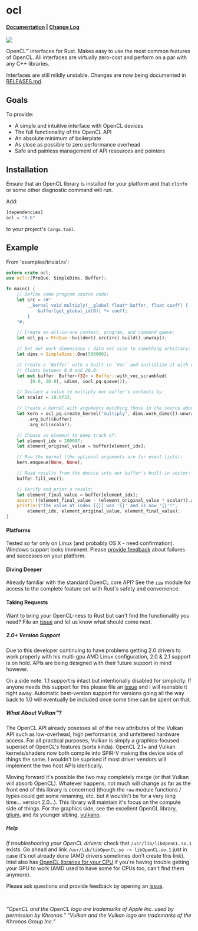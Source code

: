 # ocl

#### [Documentation](http://doc.cogciprocate.com/ocl/) | [Change Log](https://github.com/cogciprocate/ocl/blob/master/RELEASES.md)

[![](http://meritbadge.herokuapp.com/ocl)](https://crates.io/crates/ocl)


OpenCL&trade; interfaces for Rust. Makes easy to use the most common features
of OpenCL. All interfaces are virtually zero-cost and perform on a par with
any C++ libraries.

Interfaces are still mildly unstable. Changes are now being documented in
[RELEASES.md](https://github.com/cogciprocate/ocl/blob/master/RELEASES.md).


## Goals

To provide:
- A simple and intuitive interface with OpenCL devices
- The full functionality of the OpenCL API
- An absolute minimum of boilerplate
- As close as possible to zero performance overhead
- Safe and painless management of API resources and pointers


## Installation

Ensure that an OpenCL library is installed for your platform and that `clinfo`
or some other diagnostic command will run.

Add:

```rust
[dependencies] 
ocl = "0.6"
```

to your project's `Cargo.toml`.


## Example 

From 'examples/trivial.rs':
```rust
extern crate ocl;
use ocl::{ProQue, SimpleDims, Buffer};

fn main() {
    // Define some program source code:
    let src = r#"
        __kernel void multiply(__global float* buffer, float coeff) {
            buffer[get_global_id(0)] *= coeff;
        }
    "#;

    // Create an all-in-one context, program, and command queue:
    let ocl_pq = ProQue::builder().src(src).build().unwrap();

    // Set our work dimensions / data set size to something arbitrary:
    let dims = SimpleDims::One(500000);

    // Create a `Buffer` with a built-in `Vec` and initialize it with random 
    // floats between 0.0 and 20.0:
    let mut buffer: Buffer<f32> = Buffer::with_vec_scrambled(
         (0.0, 20.0), &dims, &ocl_pq.queue());

    // Declare a value to multiply our buffer's contents by:
    let scalar = 10.0f32;

    // Create a kernel with arguments matching those in the source above:
    let kern = ocl_pq.create_kernel("multiply", dims.work_dims()).unwrap()
        .arg_buf(&buffer)
        .arg_scl(scalar);

    // Choose an element to keep track of:
    let element_idx = 200007;
    let element_original_value = buffer[element_idx];

    // Run the kernel (the optional arguments are for event lists):
    kern.enqueue(None, None);

    // Read results from the device into our buffer's built-in vector:
    buffer.fill_vec();

    // Verify and print a result:
    let element_final_value = buffer[element_idx];
    assert!((element_final_value - (element_original_value * scalar)).abs() < 0.0001);
    println!("The value at index [{}] was '{}' and is now '{}'!", 
        element_idx, element_original_value, element_final_value);
}
```

#### Platforms

Tested so far only on Linux (and probably OS X - need confirmation). Windows
support looks imminent. Please [provide feedback] about failures and successes
on your platform.


#### Diving Deeper

Already familiar with the standard OpenCL core API? See the [`raw`] module for
access to the complete feature set with Rust's safety and convenience.


#### Taking Requests

Want to bring your OpenCL-ness to Rust but can't find the functionality you
need? File an [issue] and let us know what should come next.


##### 2.0+ Version Support

Due to this developer continuing to have problems getting 2.0 drivers to work
properly with his multi-gpu AMD Linux configuration, 2.0 & 2.1 support is on
hold. APIs are being designed with their future support in mind however.

On a side note. 1.1 support is intact but intentionally disabled for
simplicity. If anyone needs this support for this please file an [issue] and I
will reenable it right away. Automatic best-version support for versions going
all the way back to 1.0 will eventually be included once some time can be
spent on that.


##### What About Vulkan&trade;?

The OpenCL API already posesses all of the new attributes of the Vulkan API
such as low-overhead, high performance, and unfettered hardware access. For all
practical purposes, Vulkan is simply a graphics-focused superset of OpenCL's
features (sorta kinda). OpenCL 2.1+ and Vulkan kernels/shaders now both
compile into SPIR-V making the device side of things the same. I wouldn't be
suprised if most driver vendors will implement the two host APIs identically.

Moving forward it's possible the two may completely merge (or that Vulkan will
absorb OpenCL). Whatever happens, not much will change as far as the front end
of this library is concerned (though the `raw` module functions / types could
get some renaming, etc. but it wouldn't be for a very long time... version
2.0...). This library will maintain it's focus on the compute side of things.
For the graphics side, see the excellent OpenGL library, [glium], and its
younger sibling, [vulkano].


##### Help

*If troubleshooting your OpenCL drivers:* check that `/usr/lib/libOpenCL.so.1`
exists. Go ahead and link `/usr/lib/libOpenCL.so -> libOpenCL.so.1` just in
case it's not already done (AMD drivers sometimes don't create this link).  Intel also has [OpenCL libraries for your CPU] if you're having trouble getting your GPU to work (AMD used to have some for CPUs too, can't find them anymore).

Please ask questions and provide feedback by opening an
[issue].

<br/>

*“OpenCL and the OpenCL logo are trademarks of Apple Inc. used by permission
by Khronos.”* *“Vulkan and the Vulkan logo are trademarks of the Khronos Group Inc.”*

[OpenCL libraries for your CPU]: https://software.intel.com/en-us/intel-opencl/download
[AMD]: https://software.intel.com/en-us/intel-opencl/download
[`raw`]: http://docs.cogciprocate.com/ocl/raw/index.html
[issue]: https://github.com/cogciprocate/ocl_rust/issues
[provide feedback]: https://github.com/cogciprocate/ocl_rust/issues
[glium]: https://github.com/tomaka/glium
[vulkano]: https://github.com/tomaka/vulkano/tree/master/vulkano
